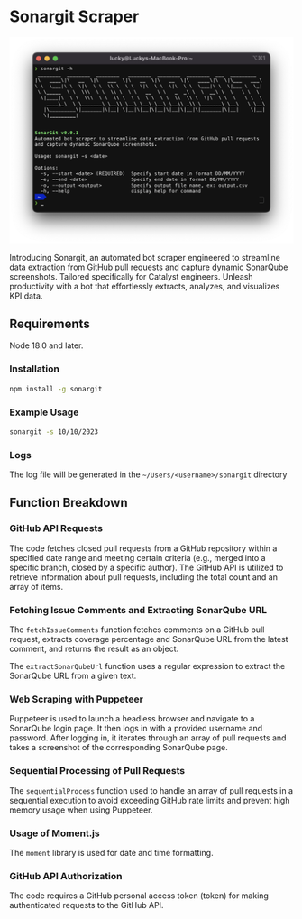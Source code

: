 # Sonargit Scraper

![SonarGit Scraper](src/images/banner.png)

Introducing Sonargit, an automated bot scraper engineered to streamline data extraction from GitHub pull requests and capture dynamic SonarQube screenshots. Tailored specifically for Catalyst engineers. Unleash productivity with a bot that effortlessly extracts, analyzes, and visualizes KPI data.

## Requirements

Node 18.0 and later.

### Installation

```bash
npm install -g sonargit
```

### Example Usage

```bash
sonargit -s 10/10/2023
```

### Logs

The log file will be generated in the `~/Users/<username>/sonargit` directory

## Function Breakdown

### GitHub API Requests

The code fetches closed pull requests from a GitHub repository within a specified date range and meeting certain criteria (e.g., merged into a specific branch, closed by a specific author).
The GitHub API is utilized to retrieve information about pull requests, including the total count and an array of items.

### Fetching Issue Comments and Extracting SonarQube URL

The `fetchIssueComments` function fetches comments on a GitHub pull request, extracts coverage percentage and SonarQube URL from the latest comment, and returns the result as an object.

The `extractSonarQubeUrl` function uses a regular expression to extract the SonarQube URL from a given text.

### Web Scraping with Puppeteer

Puppeteer is used to launch a headless browser and navigate to a SonarQube login page.
It then logs in with a provided username and password.
After logging in, it iterates through an array of pull requests and takes a screenshot of the corresponding SonarQube page.

### Sequential Processing of Pull Requests

The `sequentialProcess` function used to handle an array of pull requests in a sequential execution to avoid exceeding GitHub rate limits and prevent high memory usage when using Puppeteer.

### Usage of Moment.js

The `moment` library is used for date and time formatting.

### GitHub API Authorization

The code requires a GitHub personal access token (token) for making authenticated requests to the GitHub API.
